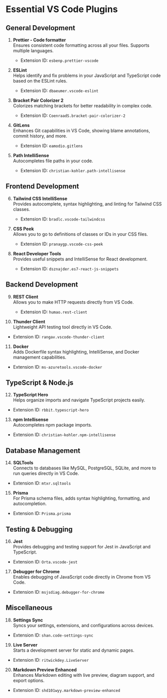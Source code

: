 
# Essential VS Code Plugins

## General Development
1. **Prettier - Code formatter**  
   Ensures consistent code formatting across all your files. Supports multiple languages.  
   - Extension ID: `esbenp.prettier-vscode`

2. **ESLint**  
   Helps identify and fix problems in your JavaScript and TypeScript code based on the ESLint rules.  
   - Extension ID: `dbaeumer.vscode-eslint`

3. **Bracket Pair Colorizer 2**  
   Colorizes matching brackets for better readability in complex code.  
   - Extension ID: `CoenraadS.bracket-pair-colorizer-2`

4. **GitLens**  
   Enhances Git capabilities in VS Code, showing blame annotations, commit history, and more.  
   - Extension ID: `eamodio.gitlens`

5. **Path IntelliSense**  
   Autocompletes file paths in your code.  
   - Extension ID: `christian-kohler.path-intellisense`

## Frontend Development
6. **Tailwind CSS IntelliSense**  
   Provides autocomplete, syntax highlighting, and linting for Tailwind CSS classes.  
   - Extension ID: `bradlc.vscode-tailwindcss`

7. **CSS Peek**  
   Allows you to go to definitions of classes or IDs in your CSS files.  
   - Extension ID: `pranaygp.vscode-css-peek`

8. **React Developer Tools**  
   Provides useful snippets and IntelliSense for React development.  
   - Extension ID: `dsznajder.es7-react-js-snippets`

## Backend Development
9. **REST Client**  
   Allows you to make HTTP requests directly from VS Code.  
   - Extension ID: `humao.rest-client`

10. **Thunder Client**  
   Lightweight API testing tool directly in VS Code.  
   - Extension ID: `rangav.vscode-thunder-client`

11. **Docker**  
   Adds Dockerfile syntax highlighting, IntelliSense, and Docker management capabilities.  
   - Extension ID: `ms-azuretools.vscode-docker`

## TypeScript & Node.js
12. **TypeScript Hero**  
   Helps organize imports and navigate TypeScript projects easily.  
   - Extension ID: `rbbit.typescript-hero`

13. **npm Intellisense**  
   Autocompletes npm package imports.  
   - Extension ID: `christian-kohler.npm-intellisense`

## Database Management
14. **SQLTools**  
   Connects to databases like MySQL, PostgreSQL, SQLite, and more to run queries directly in VS Code.  
   - Extension ID: `mtxr.sqltools`

15. **Prisma**  
   For Prisma schema files, adds syntax highlighting, formatting, and autocompletion.  
   - Extension ID: `Prisma.prisma`

## Testing & Debugging
16. **Jest**  
   Provides debugging and testing support for Jest in JavaScript and TypeScript.  
   - Extension ID: `Orta.vscode-jest`

17. **Debugger for Chrome**  
   Enables debugging of JavaScript code directly in Chrome from VS Code.  
   - Extension ID: `msjsdiag.debugger-for-chrome`

## Miscellaneous
18. **Settings Sync**  
   Syncs your settings, extensions, and configurations across devices.  
   - Extension ID: `shan.code-settings-sync`

19. **Live Server**  
   Starts a development server for static and dynamic pages.  
   - Extension ID: `ritwickdey.LiveServer`

20. **Markdown Preview Enhanced**  
   Enhances Markdown editing with live preview, diagram support, and export options.  
   - Extension ID: `shd101wyy.markdown-preview-enhanced`
